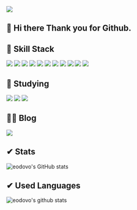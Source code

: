 <a href="https://hits.seeyoufarm.com"><img src="https://hits.seeyoufarm.com/api/count/incr/badge.svg?url=https%3A%2F%2Fgithub.com%2Feodovo%2Fhit-counter&count_bg=%236BACCE&title_bg=%23000000&icon=github.svg&icon_color=%23FFFFFF&title=hits&edge_flat=false"/></a>
## 👋 Hi there Thank you for Github.

## 🌱 Skill Stack
<div>
<img src="https://img.shields.io/badge/html5-E34F26?style=for-the-badge&logo=html5&logoColor=white">
<img src="https://img.shields.io/badge/css-1572B6?style=for-the-badge&logo=css3&logoColor=white">
<img src="https://img.shields.io/badge/javascript-F7DF1E?style=for-the-badge&logo=javascript&logoColor=black">
<img src="https://img.shields.io/badge/Typescript-3178C6?style=for-the-badge&logo=Typescript&logoColor=white">
<img src="https://img.shields.io/badge/jquery-0769AD?style=for-the-badge&logo=jquery&logoColor=white">
<img src="https://img.shields.io/badge/JSON-000000?style=for-the-badge&logo=JSON&logoColor=white">  
<img src="https://img.shields.io/badge/react-61DAFB?style=for-the-badge&logo=react&logoColor=black">
<img src="https://img.shields.io/badge/redux-764ABC?style=for-the-badge&logo=react&logoColor=white">
<img src="https://img.shields.io/badge/bootstrap-7952B3?style=for-the-badge&logo=bootstrap&logoColor=white">
<img src="https://img.shields.io/badge/github-181717?style=for-the-badge&logo=github&logoColor=white">
<img src="https://img.shields.io/badge/git-F05032?style=for-the-badge&logo=git&logoColor=white">
</div>

## 📘 Studying
<div>
  <img src="https://img.shields.io/badge/Typescript-3178C6?style=for-the-badge&logo=Typescript&logoColor=white">
  <img src="https://img.shields.io/badge/react-61DAFB?style=for-the-badge&logo=react&logoColor=black">
<img src="https://img.shields.io/badge/redux-764ABC?style=for-the-badge&logo=react&logoColor=white">
</div>

## 🏳‍🌈 Blog
<div>
  <a href="https://eodovo.tistory.com/" alt="blog">
    <img src="https://img.shields.io/badge/tistory-063752?style=for-the-badge&logo=tistory&logoColor=white">
  </a>
</div>

## ✔ Stats
<div>
  
![eodovo's GitHub stats](https://github-readme-stats.vercel.app/api?username=eodovo&theme=tokyonight)
  </div>
  
## ✔  Used Languages

<div>
  
![eodovo's github stats](https://github-readme-stats.vercel.app/api/top-langs/?username=eodovo&show_icons=true&hide_border=true&title_color=004386&icon_color=004386&layout=compact&theme=tokyonight)



  
</div>


<!--
**TAEJIA/TAEJIA** is a ✨ _special_ ✨ repository because its `README.md` (this file) appears on your GitHub profile.

Here are some ideas to get you started:

- 🔭 I’m currently working on ...
- 🌱 I’m currently learning ...
- 👯 I’m looking to collaborate on ...
- 🤔 I’m looking for help with ...
- 💬 Ask me about ...
- 📫 How to reach me: ...
- 😄 Pronouns: ...
- ⚡ Fun fact: ...
-->
